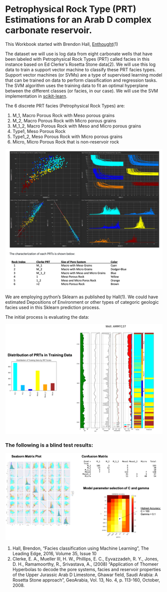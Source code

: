 # Petrophysical Rock Type (PRT) Estimations for an Arab D complex carbonate reservoir.

This Workbook started with Brendon Hall, [Enthought](https://www.enthought.com/)(1)

The dataset we will use is log data from eight carbonate wells that have been labeled with Petrophysical Rock Types (PRT) called facies in this instance based on Ed Clerke's Rosetta Stone data(2).  We will use this log data to train a support vector machine to classify these PRT facies types.  Support vector machines (or SVMs) are a type of supervised learning model that can be trained on data to perform classification and regression tasks.  The SVM algorithm uses the training data to fit an optimal hyperplane between the different classes (or facies, in our case).  We will use the SVM implementation in [scikit-learn](http://scikit-learn.org/stable/modules/svm.html).

The 6 discrete PRT facies (Petrophysical Rock Types) are: 
1. M_1, Macro Porous Rock with Meso porous grains
2. M_2, Macro Porous Rock with Micro porous grains 
3. M_1_2, Macro Porous Rock with Meso and Micro porous grains 
4. Type1, Meso Porous Rock
5. Type1_2, Meso Porous Rock with Micro porous grains
6. Micro, Micro Porous Rock that is non-reservoir rock


![Notebook_Image](prt.png)


We are employing python’s Sklearn as published by Hall(1). We could have estimated Depositions of Environment or other types of categoric geologic facies used in this Sklearn prediction process.

The initial process is evaluating the data:

![Notebook_Image](blindtest.png)

### The following is a blind test results:
 
![Notebook_Image](evaluate.png)



1.	Hall, Brendon, “Facies classification using Machine Learning”, The Leading Edge, 2016, Volume 35, Issue 10
2.	Clerke, E. A., Mueller III, H. W., Phillips, E. C., Eyvazzadeh, R. Y., Jones, D. H., Ramamoorthy, R., Srivastava, A., (2008) “Application of Thomeer Hyperbolas to decode the pore systems, facies and reservoir properties of the Upper Jurassic Arab D Limestone, Ghawar field, Saudi Arabia: A Rosetta Stone approach”, GeoArabia, Vol. 13, No. 4, p. 113-160, October, 2008. 

